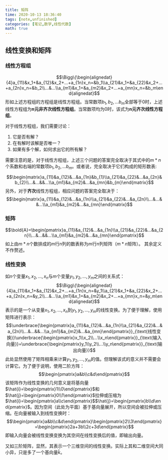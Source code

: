 ```yaml
---
title: 矩阵
time: 2020-10-13 18:36:40
tags: [note,unfinished]
categories: [笔记,数学,线性代数]
math: true
---
```

## 线性变换和矩阵
### 线性方程组
$$\Bigg\{\begin{alignedat}{4}a_{11}&x_1+&a_{12}&x_2+...+a_{1n}x_n=&b_1\\a_{21}&x_1+&a_{22}&x_2+...+a_{2n}x_n=&b_2\\...&...\\a_{m1}&x_1+&a_{m2}&x_2+...+a_{mn}x_n=&b_m\end{alignedat}$$
形如上述方程组的方程组是线性方程组。当常数项$b_1,b_2,...b_m$全部等于0时，上述线性方程组为**n元非齐次线性方程组**。当常数项均为0时，该式为**n元齐次线性方程组**。

对于线性方程组，我们需要讨论：
1. 它是否有解？
2. 在有解时该解是否唯一？
3. 如果有多个解，如何求出它的所有解？

需要注意的是，对于线性方程组，上述三个问题的答案完全取决于其式中的$m*n$个系数和右端的常数项$b_1,b_2,...b_m$。或者说，完全取决于它们构成的矩形数表:

$$\begin{matrix}a_{11}&a_{12}&...&a_{1n}&b_{1}\\a_{21}&a_{22}&...&a_{2n}&b_{2}\\...&...&&...\\a_{m1}&a_{m2}&...&a_{mn}&b_{m}\end{matrix}$$
另外，对于**齐次**线性方程组，相应问题的答案完全取决于：
$$\begin{matrix}a_{11}&a_{12}&...&a_{1n}\\a_{21}&a_{22}&...&a_{2n}\\...&...&&...\\a_{m1}&a_{m2}&...&a_{mn}\end{matrix}$$

### 矩阵
$$\bold{A}=\begin{pmatrix}a_{11}&a_{12}&...&a_{1n}\\a_{21}&a_{22}&...&a_{2n}\\...&...&&...\\a_{m1}&a_{m2}&...&a_{mn}\end{pmatrix}$$
如上由$m*n$个数排成的$m$行$n$列的数表称为$m$行$n$列矩阵（$m*n$矩阵）。
其余定义不作赘述。

### 线性变换
如$n$个变量$x_1,x_2,...,x_n$与$m$个变量$y_1,y_2,...,y_m$之间的关系式：
$$\Bigg\{\begin{alignedat}{4}a_{11}&x_1+&a_{12}&x_2+...+a_{1n}x_n=&y_1\\a_{21}&x_1+&a_{22}&x_2+...+a_{2n}x_n=&y_2\\...&...\\a_{m1}&x_1+&a_{m2}&x_2+...+a_{mn}x_n=&y_m\end{alignedat}$$
表示的是一个从变量$x_1,x_2,...,x_n$到$y_1,y_2,...,y_m$的线性变换。为了便于理解，使用矩阵进行表示：
$$\underbrace{\begin{pmatrix}a_{11}&a_{12}&...&a_{1n}\\a_{21}&a_{22}&...&a_{2n}\\...&...&&...\\a_{m1}&a_{m2}&...&a_{mn}\end{pmatrix}}_{\text{线性变换}}\underbrace{\begin{pmatrix}x_1\\x_2\\...\\x_n\end{pmatrix}}_{\text{输入向量}}=\underbrace{\begin{pmatrix}y_1\\y_2\\...\\y_n\end{pmatrix}}_{\text{输出向量}}$$
此处显然使用了矩阵相乘来计算$y_1,y_2,...,y_m$的值。但理解该式的意义并不需要会计算它。为了便于说明，使用二阶方阵：
$$\begin{pmatrix}a&b\\c&d\end{pmatrix}$$
该矩阵作为线性变换的几何意义是将基向量$\hat{i}=\begin{pmatrix}1\\0\end{pmatrix}$和$\hat{j}=\begin{pmatrix}0\\1\end{pmatrix}$拉伸或压缩为$\hat{i}=\begin{pmatrix}a\\c\end{pmatrix}$$\hat{j}=\begin{pmatrix}b\\d\end{pmatrix}$。因为空间（此处为平面）基于基向量展开，所以空间会被拉伸或压缩。在向量被输入到线性变换时：
$$\begin{pmatrix}a&b\\c&d\end{pmatrix}\begin{pmatrix}2\\3\end{pmatrix}=\begin{pmatrix}2a+3b\\2c+3d\end{pmatrix}$$
即输入向量会被线性变换变换为其空间在线性变换后的值，即输出向量。

又如三阶矩阵，显然，其表示一个三维空间的线性变换。实际上其和二维空间大同小异，只是多了一个基向量$\hat{k}$。